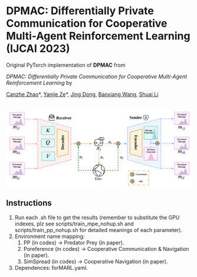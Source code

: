 # DPMAC: Differentially Private Communication for Cooperative Multi-Agent Reinforcement Learning (IJCAI 2023)
Original PyTorch implementation of **DPMAC** from

*DPMAC: Differentially Private Communication for Cooperative Multi-Agent Reinforcement Learning* by

[Canzhe Zhao](https://canvolcano.github.io/)\*, [Yanjie Ze](https://yanjieze.com/)\*, [Jing Dong](https://scholar.google.com/citations?user=g5pYW10AAAAJ&hl=en), [Baoxiang Wang](https://bxiangwang.github.io/), [Shuai Li](https://shuaili8.github.io/)

<p align="center">
  <br><img src='dpmac.png' width="600"/><br>
</p>

## Instructions
1. Run each .sh file to get the results (remember to substitute the GPU indexes, plz see scripts/train_mpe_nohup.sh and scripts/train_pp_nohup.sh for detailed meanings of each parameter).
2. Environment name mapping:
    1. PP (in codes) -> Predator Prey (in paper).
    2. Poreference (in codes) -> Cooperative Communication & Navigation (in paper).
    3. SimSpread (in codes) -> Cooperative Navigation (in paper).
3. Dependences: forMARL.yaml.
